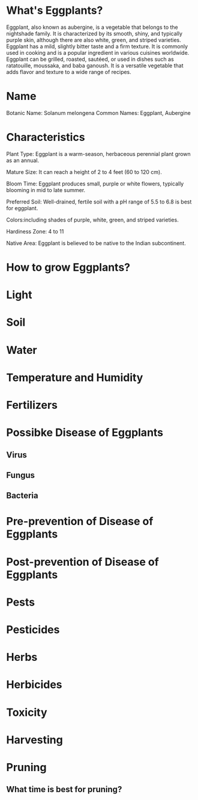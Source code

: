 

#  What's  Eggplants?

Eggplant, also known as aubergine, is a vegetable that belongs to the nightshade family. It is characterized by its smooth, shiny, and typically purple skin, although there are also white, green, and striped varieties. Eggplant has a mild, slightly bitter taste and a firm texture. It is commonly used in cooking and is a popular ingredient in various cuisines worldwide. Eggplant can be grilled, roasted, sautéed, or used in dishes such as ratatouille, moussaka, and baba ganoush. It is a versatile vegetable that adds flavor and texture to a wide range of recipes.
# Name
Botanic Name: Solanum melongena
Common Names: Eggplant, Aubergine
# Characteristics
Plant Type: Eggplant is a warm-season, herbaceous perennial plant grown as an annual.

Mature Size: It can reach a height of 2 to 4 feet (60 to 120 cm).

Bloom Time: Eggplant produces small, purple or white flowers, typically blooming in mid to late summer.

Preferred Soil: Well-drained, fertile soil with a pH range of 5.5 to 6.8 is best for eggplant.

Colors:including shades of purple, white, green, and striped varieties.

Hardiness Zone: 4 to 11 

Native Area: Eggplant is believed to be native to the Indian subcontinent.
# How to grow Eggplants?

# Light
# Soil
# Water
# Temperature  and Humidity
# Fertilizers
# Possibke Disease  of  Eggplants

## Virus
##  Fungus
##  Bacteria
# Pre-prevention of Disease  of Eggplants
# Post-prevention of Disease  of   Eggplants
#  Pests
# Pesticides
# Herbs
# Herbicides
#  Toxicity
# Harvesting
# Pruning 
##  What time  is best  for pruning?